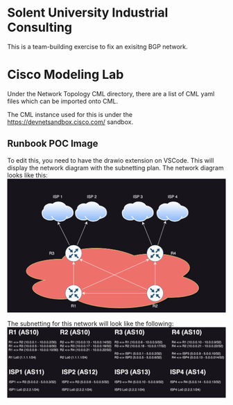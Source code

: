 # Solent University Industrial Consulting
This is a team-building exercise to fix an exisitng BGP network. 

# Cisco Modeling Lab
Under the Network Topology CML directory, there are a list of CML yaml files which can be imported onto CML. 

The CML instance used for this is under the https://devnetsandbox.cisco.com/ sandbox.

## Runbook POC Image
To edit this, you need to have the drawio extension on VSCode. This will display the network diagram with the subnetting plan. The network diagram looks like this:
![Network Diagram](./images/network_diagram.png)

The subnetting for this network will look like the following:
![Subnet Plan](./images/subnet_plan.png)